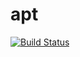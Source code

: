 # apt

[![Build Status](https://cloud.drone.io/api/badges/rolehippie/apt/status.svg)](https://cloud.drone.io/rolehippie/apt)
